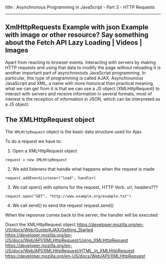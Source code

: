 title : Asynchronous Programming in JavaScript - Part 3 - HTTP Requests

----
XmlHttpRequests
Example with json
Example with image or other resource?
Say something about the Fetch API
Lazy Loading | Videos | Images
----

Apart from reacting to browser events. Interacting with servers by making HTTP requests and using that data to modify the page without reloading it is another important part of asynchronouts JavaScript programming. In particular, this type of programming is called AJAX, Asynchrounous JavaScript and XML, a name with more historical than practical meaning, what we can get from it is that we can use a JS object (XMLHttpRequest) to interact with servers and receive information in several formats, most of interest is the reception of information in JSON, which can be interpreted as a JS object.

## The XMLHttpRequest object
The `XMLHttpRequest` object is the basic data structure used for Ajax.

To do a request we have to:

1) Open a XMLHttpRequest object

```
request = new XMLHttpRequest
```

2) We add listeners that handle what happens when the request is made

```
request.addEventListener("load", handler)
```

3) We call open() with options for the request, HTTP Verb, url, headers???

```
request.open("GET", "http://www.example.org/example.txt")
```

4) We call send() to send the request
request.send()

When the repsonse comes back to the server, the handler will be executed

Disect the XMLHttpRequest object
https://developer.mozilla.org/en-US/docs/Web/Guide/AJAX/Getting_Started
https://developer.mozilla.org/en-US/docs/Web/API/XMLHttpRequest/Using_XMLHttpRequest
https://developer.mozilla.org/en-US/docs/Web/API/XMLHttpRequest/HTML_in_XMLHttpRequest
https://developer.mozilla.org/en-US/docs/Web/API/XMLHttpRequest




